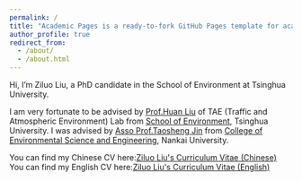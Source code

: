 ```yaml
---
permalink: /
title: "Academic Pages is a ready-to-fork GitHub Pages template for academic personal websites"
author_profile: true
redirect_from: 
  - /about/
  - /about.html
---
```



Hi, I’m Ziluo Liu, a PhD candidate in the School of Environment at Tsinghua University.

I am very fortunate to be advised by [Prof.Huan Liu](https://www.env.tsinghua.edu.cn/info/1264/5825.htm) of TAE (Traffic and Atmospheric Environment) Lab from [School of Environment](https://www.env.tsinghua.edu.cn/), Tsinghua University. I was advised by [Asso Prof.Taosheng Jin](https://env.nankai.edu.cn/2019/0612/c14181a178132/pagem.htm) from [College of Environmental Science and Engineering](https://env.nankai.edu.cn/), Nankai University.

You can find my Chinese CV here:[Ziluo Liu's Curriculum Vitae (Chinese)](../assets/CV_Chinese_刘.pdf)
You can find my English CV here:[Ziluo Liu's Curriculum Vitae (English)](../assets/CV_English_version.pdf)
